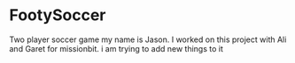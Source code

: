 # FootySoccer
Two player soccer game 
my name is Jason. I worked on this project with Ali and Garet for missionbit.
i am trying to add new things to it
